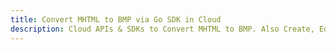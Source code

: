 ---title: Convert MHTML to BMP via Go SDK in Clouddescription: Cloud APIs & SDKs to Convert MHTML to BMP. Also Create, Edit & Render Microsoft Word & OpenOffice documents in the Cloud.---